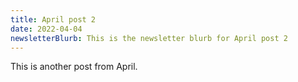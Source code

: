 ```yaml
---
title: April post 2
date: 2022-04-04
newsletterBlurb: This is the newsletter blurb for April post 2
---
```


This is another post from April.
